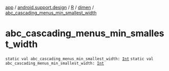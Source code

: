 [app](../../../index.md) / [android.support.design](../../index.md) / [R](../index.md) / [dimen](index.md) / [abc_cascading_menus_min_smallest_width](./abc_cascading_menus_min_smallest_width.md)

# abc_cascading_menus_min_smallest_width

`static val abc_cascading_menus_min_smallest_width: `[`Int`](https://kotlinlang.org/api/latest/jvm/stdlib/kotlin/-int/index.html)
`static val abc_cascading_menus_min_smallest_width: `[`Int`](https://kotlinlang.org/api/latest/jvm/stdlib/kotlin/-int/index.html)